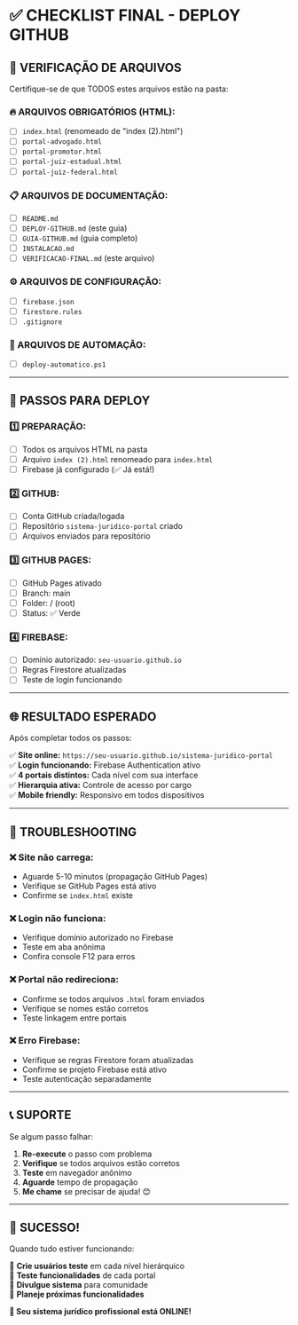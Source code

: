 # ✅ CHECKLIST FINAL - DEPLOY GITHUB

## 📁 VERIFICAÇÃO DE ARQUIVOS

Certifique-se de que TODOS estes arquivos estão na pasta:

### 🔥 ARQUIVOS OBRIGATÓRIOS (HTML):
- [ ] `index.html` (renomeado de "index (2).html")
- [ ] `portal-advogado.html` 
- [ ] `portal-promotor.html`
- [ ] `portal-juiz-estadual.html`
- [ ] `portal-juiz-federal.html`

### 📋 ARQUIVOS DE DOCUMENTAÇÃO:
- [ ] `README.md`
- [ ] `DEPLOY-GITHUB.md` (este guia)
- [ ] `GUIA-GITHUB.md` (guia completo)
- [ ] `INSTALACAO.md`
- [ ] `VERIFICACAO-FINAL.md` (este arquivo)

### ⚙️ ARQUIVOS DE CONFIGURAÇÃO:
- [ ] `firebase.json`
- [ ] `firestore.rules`
- [ ] `.gitignore`

### 🤖 ARQUIVOS DE AUTOMAÇÃO:
- [ ] `deploy-automatico.ps1`

---

## 🎯 PASSOS PARA DEPLOY

### 1️⃣ PREPARAÇÃO:
- [ ] Todos os arquivos HTML na pasta
- [ ] Arquivo `index (2).html` renomeado para `index.html`
- [ ] Firebase já configurado (✅ Já está!)

### 2️⃣ GITHUB:
- [ ] Conta GitHub criada/logada
- [ ] Repositório `sistema-juridico-portal` criado
- [ ] Arquivos enviados para repositório

### 3️⃣ GITHUB PAGES:
- [ ] GitHub Pages ativado
- [ ] Branch: main
- [ ] Folder: / (root)
- [ ] Status: ✅ Verde

### 4️⃣ FIREBASE:
- [ ] Domínio autorizado: `seu-usuario.github.io`
- [ ] Regras Firestore atualizadas
- [ ] Teste de login funcionando

---

## 🌐 RESULTADO ESPERADO

Após completar todos os passos:

✅ **Site online:** `https://seu-usuario.github.io/sistema-juridico-portal`  
✅ **Login funcionando:** Firebase Authentication ativo  
✅ **4 portais distintos:** Cada nível com sua interface  
✅ **Hierarquia ativa:** Controle de acesso por cargo  
✅ **Mobile friendly:** Responsivo em todos dispositivos  

---

## 🚨 TROUBLESHOOTING

### ❌ Site não carrega:
- Aguarde 5-10 minutos (propagação GitHub Pages)
- Verifique se GitHub Pages está ativo
- Confirme se `index.html` existe

### ❌ Login não funciona:
- Verifique domínio autorizado no Firebase
- Teste em aba anônima
- Confira console F12 para erros

### ❌ Portal não redireciona:
- Confirme se todos arquivos `.html` foram enviados
- Verifique se nomes estão corretos
- Teste linkagem entre portais

### ❌ Erro Firebase:
- Verifique se regras Firestore foram atualizadas
- Confirme se projeto Firebase está ativo
- Teste autenticação separadamente

---

## 📞 SUPORTE

Se algum passo falhar:

1. **Re-execute** o passo com problema
2. **Verifique** se todos arquivos estão corretos
3. **Teste** em navegador anônimo
4. **Aguarde** tempo de propagação
5. **Me chame** se precisar de ajuda! 😊

---

## 🎊 SUCESSO!

Quando tudo estiver funcionando:

🎯 **Crie usuários teste** em cada nível hierárquico  
🎯 **Teste funcionalidades** de cada portal  
🎯 **Divulgue sistema** para comunidade  
🎯 **Planeje próximas funcionalidades**  

**🚀 Seu sistema jurídico profissional está ONLINE!**
